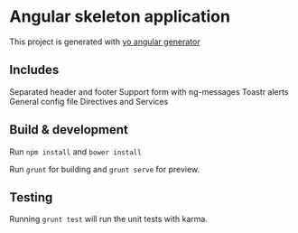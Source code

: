 # Angular skeleton application

This project is generated with [yo angular generator](https://github.com/yeoman/generator-angular)

## Includes

   Separated header and footer
   Support form with ng-messages
   Toastr alerts
   General config file
   Directives and Services


## Build & development

Run `npm install` and `bower install` 

Run `grunt` for building and `grunt serve` for preview.

## Testing

Running `grunt test` will run the unit tests with karma.
